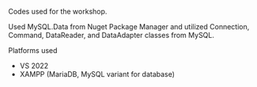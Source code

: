 Codes used for the workshop.

Used MySQL.Data from Nuget Package Manager and utilized Connection, Command, DataReader, and DataAdapter classes from MySQL.

Platforms used
- VS 2022
- XAMPP (MariaDB, MySQL variant for database)
  
